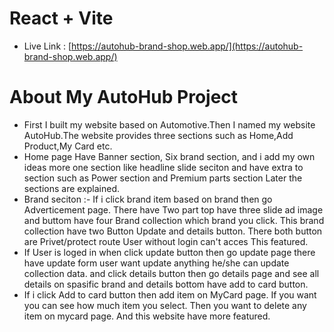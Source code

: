 # React + Vite

- Live Link : [https://autohub-brand-shop.web.app/](https://autohub-brand-shop.web.app/) 




# About My AutoHub Project

- First I built my website based on Automotive.Then I named my website AutoHub.The website provides three sections such as Home,Add Product,My Card etc.
- Home page Have Banner section, Six brand section, and i add my own ideas more one section like headline slide seciton and have extra to section such as Power section and Premium parts section Later the sections are explained.
- Brand seciton :- If i click brand item based on brand then go Adverticement page. There have Two part top have three slide ad image and buttom have four Brand collection which brand you click. This brand collection have two Button Update and details button. There both button are Privet/protect route User without login can't acces This featured.
- If User is loged in when click update button then go update page there have update form user want update anything he/she can update collection data. and click details button then go details page and see all details on spasific brand and details bottom have add to card button. 
- If i click Add to card button then add item on MyCard page. If you want you can see how much item you select. Then you want to delete any item on mycard page. And this website have more featured.

